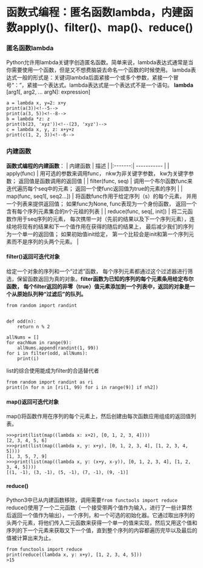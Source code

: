 # 函数式编程：匿名函数lambda，内建函数apply()、filter()、map()、reduce()
### 匿名函数lambda
Python允许用lambda关键字创造匿名函数。简单来说，lambda表达式通常是当你需要使用一个函数，但是又不想费脑袋去命名一个函数的时候使用。
lambda表达式一般的形式是：关键词lambda后面紧接一个或多个参数，紧接一个冒号“：”，紧接一个表达式。lambda表达式是一个表达式不是一个语句。
**lambda** [arg1[, arg2, ... argN]: expression]
```
a = lambda x, y=2: x+y
print(a(3))<!--5-->
print(a(3, 5))<!--8-->
b = lambda *z: z
print(b(23, 'xyz'))<!--(23, 'xyz')-->
c = lambda x, y, z: x+y+z
print(c(1, 2, 3))<!--6-->
```
### 内建函数
__函数式编程的内建函数__：
| 内建函数 | 描述 |
|:-------:| ----------- |
| apply(func) | 用可选的参数来调用func， nkw为非关键字参数， kw为关键字参数； 返回值是函数调用的返回值 |
| filter(func, seq) | 调用一个布尔函数func来迭代遍历每个seq中的元素； 返回一个使func返回值为true的元素的序列 |
| map(func, seq1[, seq2...]) | 将函数func作用于给定序列（s）的每个元素， 并用一个列表来提供返回值； 如果func为None, func表现为一个身份函数， 返回一个含有每个序列元素集合的n个元祖的列表 |
| reduce(func, seq[, init]) | 将二元函数作用于seq序列的元素， 每次携带一对（先前的结果以及下一个序列元素），连续地将现有的结果和下一个值作用在获得的随后的结果上， 最后减少我们的序列为一个单一的返回值； 如果初始值init给定， 第一个比较会是init和第一个序列元素而不是序列的头两个元素。 |


#### filter()返回可迭代对象
给定一个对象的序列和一个“过滤”函数， 每个序列元素都通过这个过滤器进行筛选，保留函数返回为真的对象。**filter函数为已知的序列的每个元素条用给定布尔函数， 每个filter返回的非零（true）值元素添加到一个列表中，返回的对象是一个从原始队列种“过滤后”的队列。**
```
from random import randint


def odd(n):
	return n % 2
    
allNums = []
for eachNum in range(9):
	allNums.append(randint(1, 99))
for i in filter(odd, allNums):
	print(i)
```
list的综合使用能成为filter的合适替代者
```
from random import randint as ri
print([n for n in [ri(1, 99) for i in range(9)] if n%2])
```

#### map()返回可迭代对象
map()将函数作用在序列的每个元素上，然后创建由每次函数应用组成的返回值列表。
```
>>>print(list(map((lambda x: x+2), [0, 1, 2, 3, 4])))
[2, 3, 4, 5, 6]
>>>print(list(map((lambda x, y: x+y), [0, 1, 2, 3, 4], [1, 2, 3, 4, 5])))
[1, 3, 5, 7, 9]
>>>print(list(map((lambda x, y: (x+y, x-y)), [0, 1, 2, 3, 4], [1, 2, 3, 4, 5])))
[(1, -1), (3, -1), (5, -1), (7, -1), (9, -1)]
```
#### reduce()
Python3中已从内建函数移除，调用需要`from functools import reduce`
reduce()使用了一个二元函数（一个接受带两个值作为输入，进行了一些计算然后返回一个值作为输出），一个序列，和一个可选的初始化器。它通过取出序列的头两个元素，将他们传入二元函数来获得一个单一的值来实现，然后又用这个值和序列的下一个元素来获取又下一个值，直到整个序列的内容都遍历完毕以及最后的值被计算出来为止。
```
from functools import reduce
print(reduce((lambda x, y: x+y), [1, 2, 3, 4, 5]))
>15
```